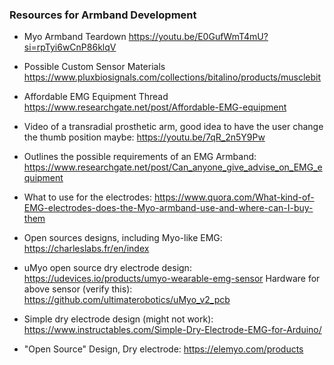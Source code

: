 ### Resources for Armband Development

- Myo Armband Teardown https://youtu.be/E0GufWmT4mU?si=rpTyi6wCnP86klqV
- Possible Custom Sensor Materials https://www.pluxbiosignals.com/collections/bitalino/products/musclebit
- Affordable EMG Equipment Thread https://www.researchgate.net/post/Affordable-EMG-equipment

- Video of a transradial prosthetic arm, good idea to have the user change the thumb position maybe: https://youtu.be/7qR_2n5Y9Pw
- Outlines the possible requirements of an EMG Armband: https://www.researchgate.net/post/Can_anyone_give_advise_on_EMG_equipment
- What to use for the electrodes: https://www.quora.com/What-kind-of-EMG-electrodes-does-the-Myo-armband-use-and-where-can-I-buy-them
- Open sources designs, including Myo-like EMG: https://charleslabs.fr/en/index
- uMyo open source dry electrode design: https://udevices.io/products/umyo-wearable-emg-sensor
  Hardware for above sensor (verify this): https://github.com/ultimaterobotics/uMyo_v2_pcb
- Simple dry electrode design (might not work): https://www.instructables.com/Simple-Dry-Electrode-EMG-for-Arduino/
- "Open Source" Design, Dry electrode: https://elemyo.com/products

